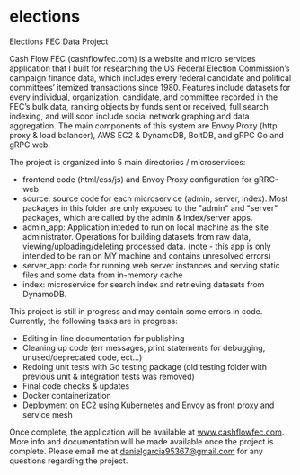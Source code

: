 # elections
Elections FEC Data Project

Cash Flow FEC (cashflowfec.com) is a website and micro services application that I built for researching the US Federal Election Commission’s campaign finance 
data, which includes every federal candidate and political committees’ itemized transactions since 1980. Features include datasets for every individual, 
organization, candidate, and committee recorded in the FEC’s bulk data, ranking objects by funds sent or received, full search indexing, and will soon include 
social network graphing and data aggregation. The main components of this system are Envoy Proxy (http proxy & load balancer), AWS EC2 & DynamoDB, BoltDB, 
and gRPC Go and gRPC web.

The project is organized into 5 main directories / microservices:
- frontend code (html/css/js) and Envoy Proxy configuration for gRRC-web
- source: source code for each microservice (admin, server, index). Most packages in this folder are only exposed to the "admin" and "server" packages, which are 
  called by the admin & index/server apps.
- admin_app: Application inteded to run on local machine as the site administrator. Operations for building datasets from raw data, 
  viewing/uploading/deleting processed data. (note - this app is only intended to be ran on MY machine and contains unresolved errors)
- server_app: code for running web server instances and serving static files and some data from in-memory cache
- index: microservice for search index and retrieving datasets from DynamoDB.



This project is still in progress and may contain some errors in code. Currently, the following tasks are in progress:
- Editing in-line documentation for publishing
- Cleaning up code (err messages, print statements for debugging, unused/deprecated code, ect...)
- Redoing unit tests with Go testing package (old testing folder with previous unit & integration tests was removed)
- Final code checks & updates
- Docker containerization
- Deployment on EC2 using Kubernetes and Envoy as front proxy and service mesh

Once complete, the application will be available at www.cashflowfec.com. More info and documentation 
will be made available once the project is complete. Please email me at danielgarcia95367@gmail.com for any questions regarding the project.
